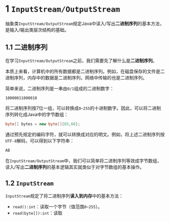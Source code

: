 # 1 `InputStream/OutputStream`

抽象类`InputStream/OutputStream`规定Java中读入/写出**二进制序列**的基本方法，是输入/输出类层次结构的基础。

## 1.1 二进制序列

在学习`InputStream/OutputStream`之前，我们需要先了解什么是**二进制序列**。

本质上来看，计算机中的所有数据都是二进制序列。例如，在磁盘保存的文件是二进制序列，内存中的数据是二进制序列，网络中传输的也是二进制序列。

简单来说，二进制序列是一串由`0/1`组成的二进制数字：

```
10000011000010
```

将二进制序列按7位一组，可以转换成`0~255`的十进制数字。因此，可以将二进制序列转化成Java中的字节数组：

```java
byte[] bytes = new byte[]{65,66};
```

通过预先规定的编码字符，就可以转换成对应的明文。例如，将上述二进制序列按`UTF-8`解码，可以得到以下字符串：

```java
AB
```

在`InputStream/OutputStream`中，我们可以简单将二进制序列等效成字节数组，读入/写出**二进制序列**的基本逻辑其实就类似于对字节数组的基本操作。

## 1.2 `InputStream`

`InputStream`规定了将二进制序列**读入到内存**中的基本方法：

- `read():int`：读取一个字节（值范围`0~255`）。
- `read(byte[]):int`：读取

